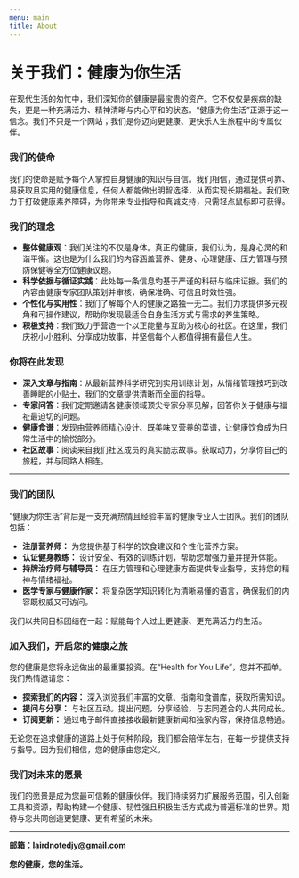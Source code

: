 ```yaml
---
menu: main
title: About
---
```




# 关于我们：健康为你生活

在现代生活的匆忙中，我们深知你的健康是最宝贵的资产。它不仅仅是疾病的缺失，更是一种充满活力、精神清晰与内心平和的状态。“健康为你生活”正源于这一信念。我们不只是一个网站；我们是你迈向更健康、更快乐人生旅程中的专属伙伴。

### 我们的使命

我们的使命是赋予每个人掌控自身健康的知识与自信。我们相信，通过提供可靠、易获取且实用的健康信息，任何人都能做出明智选择，从而实现长期福祉。我们致力于打破健康素养障碍，为你带来专业指导和真诚支持，只需轻点鼠标即可获得。

### 我们的理念

*   **整体健康观**：我们关注的不仅是身体。真正的健康，我们认为，是身心灵的和谐平衡。这也是为什么我们的内容涵盖营养、健身、心理健康、压力管理与预防保健等全方位健康议题。
*   **科学依据与循证实践**：此处每一条信息均基于严谨的科研与临床证据。我们的内容由健康专家团队策划并审核，确保准确、可信且时效性强。
*   **个性化与实用性**：我们了解每个人的健康之路独一无二。我们力求提供多元视角和可操作建议，帮助你发现最适合自身生活方式与需求的养生策略。
*   **积极支持**：我们致力于营造一个以正能量与互助为核心的社区。在这里，我们庆祝小小胜利、分享成功故事，并坚信每个人都值得拥有最佳人生。

### 你将在此发现

*   **深入文章与指南**：从最新营养科学研究到实用训练计划，从情绪管理技巧到改善睡眠的小贴士，我们的文章提供清晰而全面的指导。
*   **专家问答**：我们定期邀请各健康领域顶尖专家分享见解，回答你关于健康与福祉最迫切的问题。
*   **健康食谱**：发现由营养师精心设计、既美味又营养的菜谱，让健康饮食成为日常生活中的愉悦部分。
*   **社区故事**：阅读来自我们社区成员的真实励志故事。获取动力，分享你自己的旅程，并与同路人相连。

---

### 我们的团队

“健康为你生活”背后是一支充满热情且经验丰富的健康专业人士团队。我们的团队包括：

*   **注册营养师：** 为您提供基于科学的饮食建议和个性化营养方案。  
*   **认证健身教练：** 设计安全、有效的训练计划，帮助您增强力量并提升体能。  
*   **持牌治疗师与辅导员：** 在压力管理和心理健康方面提供专业指导，支持您的精神与情绪福祉。  
*   **医学专家与健康作家：** 将复杂医学知识转化为清晰易懂的语言，确保我们的内容既权威又可访问。  

我们以共同目标团结在一起：赋能每个人过上更健康、更充满活力的生活。

### 加入我们，开启您的健康之旅

您的健康是您将永远做出的最重要投资。在“Health for You Life”，您并不孤单。我们热情邀请您：

*   **探索我们的内容：** 深入浏览我们丰富的文章、指南和食谱库，获取所需知识。  
*   **提问与分享：** 与社区互动。提出问题，分享经验，与志同道合的人共同成长。  
*   **订阅更新：** 通过电子邮件直接接收最新健康新闻和独家内容，保持信息畅通。

无论您在追求健康的道路上处于何种阶段，我们都会陪伴左右，在每一步提供支持与指导。因为我们相信，您的健康由您定义。

### 我们对未来的愿景

我们的愿景是成为您最可信赖的健康伙伴。我们持续努力扩展服务范围，引入创新工具和资源，帮助构建一个健康、韧性强且积极生活方式成为普遍标准的世界。期待与您共同创造更健康、更有希望的未来。

---
**邮箱：lairdnotedjy@gmail.com**

**您的健康，您的生活。**